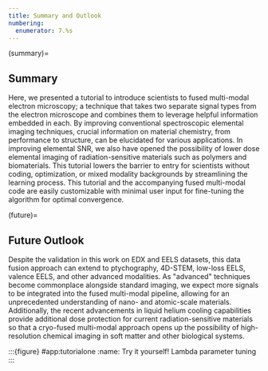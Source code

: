 ```yaml
---
title: Summary and Outlook
numbering:
  enumerator: 7.%s
---
```


(summary)=
## Summary

Here, we presented a tutorial to introduce scientists to fused multi-modal electron microscopy; a technique that takes two separate signal types from the electron microscope and combines them to leverage helpful information embedded in each. By improving conventional spectroscopic elemental imaging techniques, crucial information on material chemistry, from performance to structure, can be elucidated for various applications. In improving elemental SNR, we also have opened the possibility of lower dose elemental imaging of radiation-sensitive materials such as polymers and biomaterials.  This tutorial lowers the barrier to entry for scientists without coding, optimization, or mixed modality backgrounds by streamlining the learning process.  This tutorial and the accompanying fused multi-modal code are easily customizable with minimal user input for fine-tuning the algorithm for optimal convergence.

(future)=
## Future Outlook

Despite the validation in this work on EDX and EELS datasets, this data fusion approach can extend to ptychography, 4D-STEM, low-loss EELS, valence EELS, and other advanced modalities. As "advanced" techniques become commonplace alongside standard imaging, we expect more signals to be integrated into the fused multi-modal pipeline, allowing for an unprecedented understanding of nano- and atomic-scale materials. Additionally, the recent advancements in liquid helium cooling capabilities provide additional dose protection for current radiation-sensitive materials so that a cryo-fused multi-modal approach opens up the possibility of high-resolution chemical imaging in soft matter and other biological systems.

:::{figure} #app:tutorialone
:name: Try it yourself!
Lambda parameter tuning
:::




